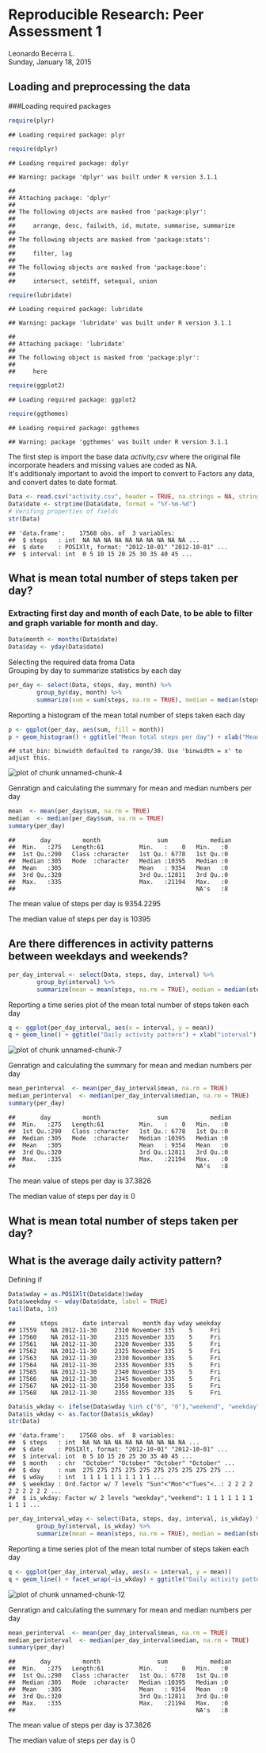 # Reproducible Research: Peer Assessment 1
Leonardo Becerra L.  
Sunday, January 18, 2015  

## Loading and preprocessing the data

###Loading required packages


```r
require(plyr)
```

```
## Loading required package: plyr
```

```r
require(dplyr)
```

```
## Loading required package: dplyr
```

```
## Warning: package 'dplyr' was built under R version 3.1.1
```

```
## 
## Attaching package: 'dplyr'
## 
## The following objects are masked from 'package:plyr':
## 
##     arrange, desc, failwith, id, mutate, summarise, summarize
## 
## The following objects are masked from 'package:stats':
## 
##     filter, lag
## 
## The following objects are masked from 'package:base':
## 
##     intersect, setdiff, setequal, union
```

```r
require(lubridate)
```

```
## Loading required package: lubridate
```

```
## Warning: package 'lubridate' was built under R version 3.1.1
```

```
## 
## Attaching package: 'lubridate'
## 
## The following object is masked from 'package:plyr':
## 
##     here
```

```r
require(ggplot2)
```

```
## Loading required package: ggplot2
```

```r
require(ggthemes)
```

```
## Loading required package: ggthemes
```

```
## Warning: package 'ggthemes' was built under R version 3.1.1
```
The first step is import the base data *activity,csv* where the original file incorporate headers and missing values are coded as NA.  
It's additionaly important to avoid the import to convert to Factors any data, and convert dates to date format.


```r
Data <- read.csv("activity.csv", header = TRUE, na.strings = NA, stringsAsFactors = FALSE)
Data$date <- strptime(Data$date, format = "%Y-%m-%d")
# Verifing properties of fields
str(Data)
```

```
## 'data.frame':	17568 obs. of  3 variables:
##  $ steps   : int  NA NA NA NA NA NA NA NA NA NA ...
##  $ date    : POSIXlt, format: "2012-10-01" "2012-10-01" ...
##  $ interval: int  0 5 10 15 20 25 30 35 40 45 ...
```


## What is mean total number of steps taken per day?

### Extracting first day and month of each Date, to be able to filter and graph variable for month and day.

```r
Data$month <- months(Data$date)
Data$day <- yday(Data$date)
```

Selecting the required data froma Data  
Grouping by day to summarize statistics by each day

```r
per_day <- select(Data, steps, day, month) %>%
        group_by(day, month) %>% 
        summarize(sum = sum(steps, na.rm = TRUE), median = median(steps, na.rm = TRUE))
```

Reporting a histogram of the mean total number of steps taken each day


```r
p <- ggplot(per_day, aes(sum, fill = month))
p + geom_histogram() + ggtitle("Mean total steps per day") + xlab("Mean steps per day")
```

```
## stat_bin: binwidth defaulted to range/30. Use 'binwidth = x' to adjust this.
```

![plot of chunk unnamed-chunk-4](./PA1_template2_files/figure-html/unnamed-chunk-4.png) 

Genratign and calculating the summary for mean and median numbers per day

```r
mean  <- mean(per_day$sum, na.rm = TRUE)
median  <- median(per_day$sum, na.rm = TRUE)
summary(per_day)
```

```
##       day         month                sum            median 
##  Min.   :275   Length:61          Min.   :    0   Min.   :0  
##  1st Qu.:290   Class :character   1st Qu.: 6778   1st Qu.:0  
##  Median :305   Mode  :character   Median :10395   Median :0  
##  Mean   :305                      Mean   : 9354   Mean   :0  
##  3rd Qu.:320                      3rd Qu.:12811   3rd Qu.:0  
##  Max.   :335                      Max.   :21194   Max.   :0  
##                                                   NA's   :8
```

The mean value of steps per day is 9354.2295  

The median value of steps per day is 10395  

## Are there differences in activity patterns between weekdays and weekends?

```r
per_day_interval <- select(Data, steps, day, interval) %>%
        group_by(interval) %>% 
        summarize(mean = mean(steps, na.rm = TRUE), median = median(steps, na.rm = TRUE))
```

Reporting a time series plot of the mean total number of steps taken each day


```r
q <- ggplot(per_day_interval, aes(x = interval, y = mean))
q + geom_line() + ggtitle("Daily activity pattern") + xlab("interval") + ylab("mean steps per day")
```

![plot of chunk unnamed-chunk-7](./PA1_template2_files/figure-html/unnamed-chunk-7.png) 

Genratign and calculating the summary for mean and median numbers per day

```r
mean_perinterval  <- mean(per_day_interval$mean, na.rm = TRUE)
median_perinterval  <- median(per_day_interval$median, na.rm = TRUE)
summary(per_day)
```

```
##       day         month                sum            median 
##  Min.   :275   Length:61          Min.   :    0   Min.   :0  
##  1st Qu.:290   Class :character   1st Qu.: 6778   1st Qu.:0  
##  Median :305   Mode  :character   Median :10395   Median :0  
##  Mean   :305                      Mean   : 9354   Mean   :0  
##  3rd Qu.:320                      3rd Qu.:12811   3rd Qu.:0  
##  Max.   :335                      Max.   :21194   Max.   :0  
##                                                   NA's   :8
```

The mean value of steps per day is 37.3826  

The median value of steps per day is 0 
## What is mean total number of steps taken per day?


## What is the average daily activity pattern?

Defining if 

```r
Data$wday = as.POSIXlt(Data$date)$wday
Data$weekday <- wday(Data$date, label = TRUE)
tail(Data, 10)
```

```
##       steps       date interval    month day wday weekday
## 17559    NA 2012-11-30     2310 November 335    5     Fri
## 17560    NA 2012-11-30     2315 November 335    5     Fri
## 17561    NA 2012-11-30     2320 November 335    5     Fri
## 17562    NA 2012-11-30     2325 November 335    5     Fri
## 17563    NA 2012-11-30     2330 November 335    5     Fri
## 17564    NA 2012-11-30     2335 November 335    5     Fri
## 17565    NA 2012-11-30     2340 November 335    5     Fri
## 17566    NA 2012-11-30     2345 November 335    5     Fri
## 17567    NA 2012-11-30     2350 November 335    5     Fri
## 17568    NA 2012-11-30     2355 November 335    5     Fri
```

```r
Data$is_wkday <- ifelse(Data$wday %in% c("6", "0"),"weekend", "weekday")
Data$is_wkday <- as.factor(Data$is_wkday)
str(Data)
```

```
## 'data.frame':	17568 obs. of  8 variables:
##  $ steps   : int  NA NA NA NA NA NA NA NA NA NA ...
##  $ date    : POSIXlt, format: "2012-10-01" "2012-10-01" ...
##  $ interval: int  0 5 10 15 20 25 30 35 40 45 ...
##  $ month   : chr  "October" "October" "October" "October" ...
##  $ day     : num  275 275 275 275 275 275 275 275 275 275 ...
##  $ wday    : int  1 1 1 1 1 1 1 1 1 1 ...
##  $ weekday : Ord.factor w/ 7 levels "Sun"<"Mon"<"Tues"<..: 2 2 2 2 2 2 2 2 2 2 ...
##  $ is_wkday: Factor w/ 2 levels "weekday","weekend": 1 1 1 1 1 1 1 1 1 1 ...
```


```r
per_day_interval_wday <- select(Data, steps, day, interval, is_wkday) %>%
        group_by(interval, is_wkday) %>% 
        summarize(mean = mean(steps, na.rm = TRUE), median = median(steps, na.rm = TRUE))
```

Reporting a time series plot of the mean total number of steps taken each day


```r
q <- ggplot(per_day_interval_wday, aes(x = interval, y = mean))
q + geom_line() + facet_wrap(~is_wkday) + ggtitle("Daily activity pattern") + xlab("interval") + ylab("mean steps per day")
```

![plot of chunk unnamed-chunk-12](./PA1_template2_files/figure-html/unnamed-chunk-12.png) 

Genratign and calculating the summary for mean and median numbers per day

```r
mean_perinterval  <- mean(per_day_interval$mean, na.rm = TRUE)
median_perinterval  <- median(per_day_interval$median, na.rm = TRUE)
summary(per_day)
```

```
##       day         month                sum            median 
##  Min.   :275   Length:61          Min.   :    0   Min.   :0  
##  1st Qu.:290   Class :character   1st Qu.: 6778   1st Qu.:0  
##  Median :305   Mode  :character   Median :10395   Median :0  
##  Mean   :305                      Mean   : 9354   Mean   :0  
##  3rd Qu.:320                      3rd Qu.:12811   3rd Qu.:0  
##  Max.   :335                      Max.   :21194   Max.   :0  
##                                                   NA's   :8
```

The mean value of steps per day is 37.3826  

The median value of steps per day is 0 
